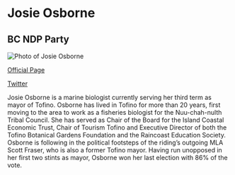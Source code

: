 # Josie Osborne

## BC NDP Party

![Photo of Josie Osborne](images/image23.png)

[Official Page](https://josieosborne.bcndp.ca)

[Twitter](https://twitter.com/Josie_Osborne)

Josie Osborne is a marine biologist currently serving her third term as mayor of Tofino. Osborne has lived in Tofino for more than 20 years, first moving to the area to work as a fisheries biologist for the Nuu-chah-nulth Tribal Council. She has served as Chair of the Board for the Island Coastal Economic Trust, Chair of Tourism Tofino and Executive Director of both the Tofino Botanical Gardens Foundation and the Raincoast Education Society. Osborne is following in the political footsteps of the riding’s outgoing MLA Scott Fraser, who is also a former Tofino mayor. Having run unopposed in her first two stints as mayor, Osborne won her last election with 86% of the vote. 
